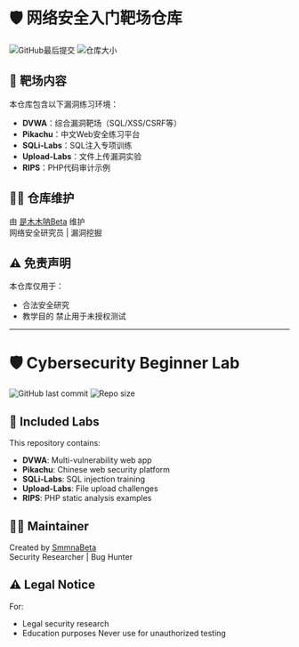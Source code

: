 # 🛡️ 网络安全入门靶场仓库

![GitHub最后提交](https://img.shields.io/github/last-commit/SmmnaBeta/Cybersecurity-Beginner-Lab?style=flat-square)
![仓库大小](https://img.shields.io/github/repo-size/SmmnaBeta/Cybersecurity-Beginner-Lab?style=flat-square)

## 🎯 靶场内容
本仓库包含以下漏洞练习环境：
- **DVWA**：综合漏洞靶场（SQL/XSS/CSRF等）
- **Pikachu**：中文Web安全练习平台
- **SQLi-Labs**：SQL注入专项训练
- **Upload-Labs**：文件上传漏洞实验
- **RIPS**：PHP代码审计示例

## 👨‍💻 仓库维护
由 [是木木呐Beta](https://smmna.cn) 维护  
网络安全研究员 | 漏洞挖掘  

## ⚠️ 免责声明
本仓库仅用于：
- 合法安全研究
- 教学目的
禁止用于未授权测试

---

# 🛡️ Cybersecurity Beginner Lab

![GitHub last commit](https://img.shields.io/github/last-commit/SmmnaBeta/Cybersecurity-Beginner-Lab?style=flat-square)
![Repo size](https://img.shields.io/github/repo-size/SmmnaBeta/Cybersecurity-Beginner-Lab?style=flat-square)

## 🎯 Included Labs
This repository contains:
- **DVWA**: Multi-vulnerability web app
- **Pikachu**: Chinese web security platform
- **SQLi-Labs**: SQL injection training
- **Upload-Labs**: File upload challenges
- **RIPS**: PHP static analysis examples

## 👨‍💻 Maintainer
Created by [SmmnaBeta](https://smmna.cn)  
Security Researcher | Bug Hunter  

## ⚠️ Legal Notice
For:
- Legal security research
- Education purposes
Never use for unauthorized testing
